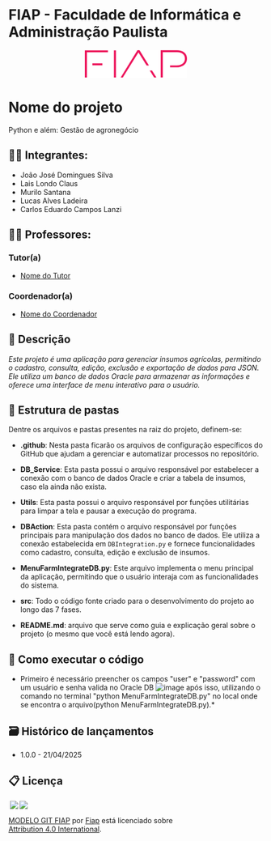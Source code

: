 # FIAP - Faculdade de Informática e Administração Paulista 

<p align="center">
<a href= "https://www.fiap.com.br/"><img src="assets/logo-fiap.png" alt="FIAP - Faculdade de Informática e Admnistração Paulista" border="0" width=40% height=40%></a>
</p>

# Nome do projeto
  Python e além: Gestão de agronegócio
## 👨‍🎓 Integrantes: 
- <a>João José Domingues Silva</a>
- <a>Lais Londo Claus</a>
- <a>Murilo Santana</a> 
- <a>Lucas Alves Ladeira</a> 
- <a>Carlos Eduardo Campos Lanzi</a>

## 👩‍🏫 Professores:
### Tutor(a) 
- <a href="https://www.linkedin.com/company/inova-fusca">Nome do Tutor</a>
### Coordenador(a)
- <a href="https://www.linkedin.com/company/inova-fusca">Nome do Coordenador</a>

## 📜 Descrição

*Este projeto é uma aplicação para gerenciar insumos agrícolas, permitindo o cadastro, consulta, edição, exclusão e exportação de dados para JSON. Ele utiliza um banco de dados Oracle para armazenar as informações e oferece uma interface de menu interativo para o usuário.*

  
## 📁 Estrutura de pastas

Dentre os arquivos e pastas presentes na raiz do projeto, definem-se:

- <b>.github</b>: Nesta pasta ficarão os arquivos de configuração específicos do GitHub que ajudam a gerenciar e automatizar processos no repositório.

- <b>DB_Service</b>: Esta pasta possui o arquivo responsável por estabelecer a conexão com o banco de dados Oracle e criar a tabela de insumos, caso ela ainda não exista.

- <b>Utils</b>: Esta pasta possui o arquivo responsável por funções utilitárias para limpar a tela e pausar a execução do programa.

- <b>DBAction</b>: Esta pasta contém o arquivo responsável por funções principais para manipulação dos dados no banco de dados. Ele utiliza a conexão estabelecida em `DBIntegration.py` e fornece funcionalidades como cadastro, consulta, edição e exclusão de insumos.

- <b>MenuFarmIntegrateDB.py</b>: Este arquivo implementa o menu principal da aplicação, permitindo que o usuário interaja com as funcionalidades do sistema.

- <b>src</b>: Todo o código fonte criado para o desenvolvimento do projeto ao longo das 7 fases.

- <b>README.md</b>: arquivo que serve como guia e explicação geral sobre o projeto (o mesmo que você está lendo agora).

## 🔧 Como executar o código

* Primeiro é necessário preencher os campos "user" e "password" com um usuário e senha valida no Oracle DB ![image](https://github.com/user-attachments/assets/ef6ed51d-308d-400f-b35c-d73935f68ae9)
  após isso, utilizando o comando no terminal "python MenuFarmIntegrateDB.py" no local onde se encontra o arquivo(python MenuFarmIntegrateDB.py).*



## 🗃 Histórico de lançamentos

* 1.0.0 - 21/04/2025

## 📋 Licença

<img style="height:22px!important;margin-left:3px;vertical-align:text-bottom;" src="https://mirrors.creativecommons.org/presskit/icons/cc.svg?ref=chooser-v1"><img style="height:22px!important;margin-left:3px;vertical-align:text-bottom;" src="https://mirrors.creativecommons.org/presskit/icons/by.svg?ref=chooser-v1"><p xmlns:cc="http://creativecommons.org/ns#" xmlns:dct="http://purl.org/dc/terms/"><a property="dct:title" rel="cc:attributionURL" href="https://github.com/agodoi/template">MODELO GIT FIAP</a> por <a rel="cc:attributionURL dct:creator" property="cc:attributionName" href="https://fiap.com.br">Fiap</a> está licenciado sobre <a href="http://creativecommons.org/licenses/by/4.0/?ref=chooser-v1" target="_blank" rel="license noopener noreferrer" style="display:inline-block;">Attribution 4.0 International</a>.</p>
